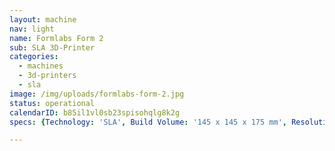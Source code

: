 ```yaml
---
layout: machine
nav: light
name: Formlabs Form 2
sub: SLA 3D-Printer
categories:
  - machines
  - 3d-printers
  - sla
image: /img/uploads/formlabs-form-2.jpg
status: operational
calendarID: b85il1vl0sb23spisohqlg8k2g
specs: {Technology: 'SLA', Build Volume: '145 x 145 x 175 mm', Resolution: '25 - 100 microns', Materials: 'Formlabs Resins (Grey, White)', File Formats: '.stl .obj', Software: 'PreForm'}

---
```

